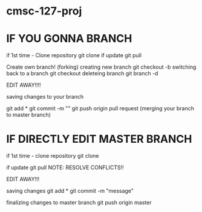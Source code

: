 # cmsc-127-proj

# IF YOU GONNA BRANCH

if 1st time - Clone repository git clone <url> if update git pull

Create own branch! (forking) creating new branch git checkout -b <branchname> switching back to a branch git checkout <existingbranchname> deleteing branch git branch -d <existingbname>

EDIT AWAY!!!!

saving changes to your branch

 git add *
 git commit -m "<commit message>"
 git push origin <toyourbranch>
pull request (merging your branch to master branch)
# IF DIRECTLY EDIT MASTER BRANCH

if 1st time - clone repository git clone <url>

if update git pull NOTE: RESOLVE CONFLICTS!!

EDIT AWAY!!!

saving changes git add * git commit -m "message"

finalizing changes to master branch git push origin master
